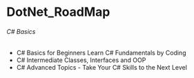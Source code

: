 # DotNet_RoadMap
###### C# Basics
- C# Basics for Beginners Learn C# Fundamentals by Coding
- C# Intermediate Classes, Interfaces and OOP
- C# Advanced Topics - Take Your C# Skills to the Next Level
